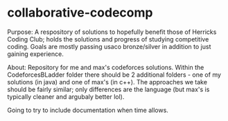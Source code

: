 # collaborative-codecomp

Purpose: 
A respository of solutions to hopefully benefit those of Herricks Coding Club; holds the solutions and progress of studying competitive coding. Goals are mostly passing usaco bronze/silver in addition to just gaining experience.

About:
Repository for me and max's codeforces solutions. Within the CodeforcesBLadder folder there should be 2 additional folders - one of my solutions (in java) and one of max's (in c++). 
The approaches we take should be fairly similar; only differences are the language (but max's is typically cleaner and argubaly better lol).

Going to try to include documentation when time allows.
